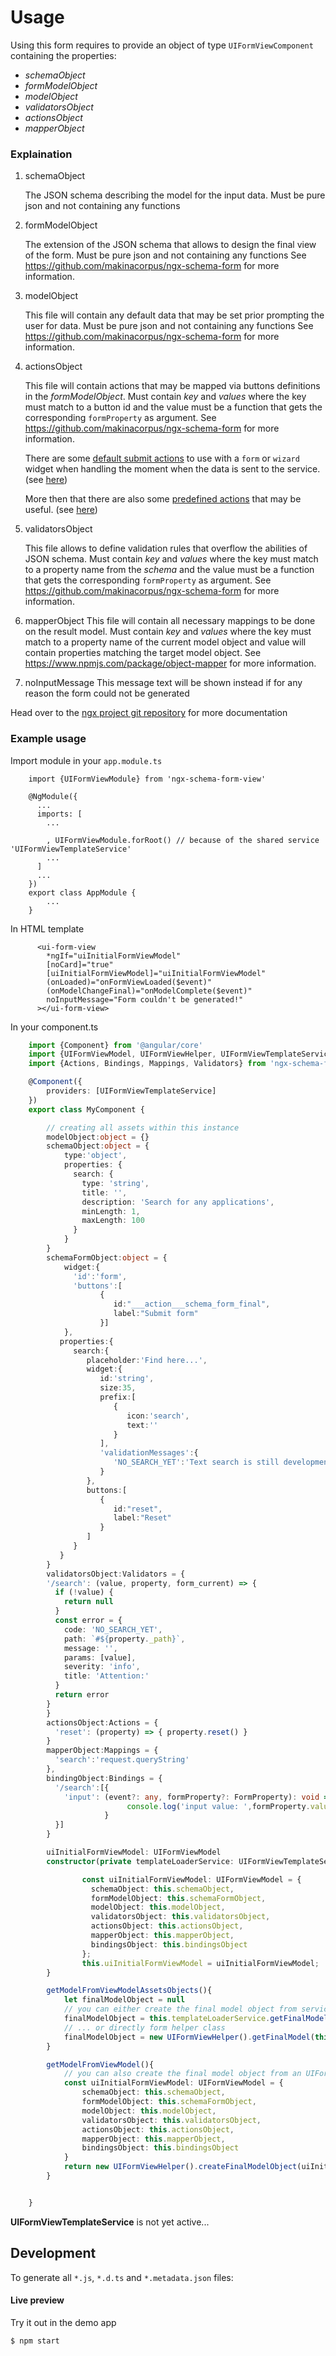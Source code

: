 # Usage

Using this form requires to provide an object of type `UIFormViewComponent` containing the properties:

- _schemaObject_
- _formModelObject_
- _modelObject_
- _validatorsObject_
- _actionsObject_
- _mapperObject_


### Explaination

1. schemaObject

    The JSON schema describing the model for the input data.
    Must be pure json and not containing any functions

2. formModelObject

    The extension of the JSON schema that allows to design the final view of the form.
    Must be pure json and not containing any functions
    See https://github.com/makinacorpus/ngx-schema-form for more information.

3. modelObject

    This file will contain any default data that may be set prior prompting the user for data.
    Must be pure json and not containing any functions
    See https://github.com/makinacorpus/ngx-schema-form for more information.

4. actionsObject

    This file will contain actions that may be mapped via buttons definitions in the _formModelObject_.
    Must contain _key_ and _values_ where the key must match to a button id and
    the value must be a function that gets the corresponding `formProperty` as argument.
    See https://github.com/makinacorpus/ngx-schema-form for more information.

    There are some [default submit actions](./_readme/ACTIONS_DEFAULT.MD) to use with a `form` or `wizard` widget
    when handling the moment when the data is sent to the service. (see [here](./_readme/ACTIONS_DEFAULT.MD))

    More then that there are also some [predefined actions](./_readme/ACTIONS_PREDEFINED.MD) that may be useful. (see [here](./_readme/ACTIONS_PREDEFINED.MD))


5. validatorsObject

    This file allows to define validation rules that overflow the abilities of JSON schema.
    Must contain _key_ and _values_ where the key must match to a property name from the _schema_ and
    the value must be a function that gets the corresponding `formProperty` as argument.
    See https://github.com/makinacorpus/ngx-schema-form for more information.

6. mapperObject
    This file will contain all necessary mappings to be done on the result model.
    Must contain _key_ and _values_ where the key must match to a property name of the current model object
    and value will contain properties matching the target model object.
    See https://www.npmjs.com/package/object-mapper for more information.

7. noInputMessage
    This message text will be shown instead if for any reason the form could not be generated

Head over to the [ngx project git repository](https://github.com/guillotinaweb/ngx-schema-form) for more documentation


### Example usage

Import module in your `app.module.ts`
```angular2html
    import {UIFormViewModule} from 'ngx-schema-form-view'

    @NgModule({
      ...
      imports: [
        ...

        , UIFormViewModule.forRoot() // because of the shared service 'UIFormViewTemplateService'
        ...
      ]
      ...
    })
    export class AppModule {
        ...
    }
```

In HTML template

```angular2html
      <ui-form-view
        *ngIf="uiInitialFormViewModel"
        [noCard]="true"
        [uiInitialFormViewModel]="uiInitialFormViewModel"
        (onLoaded)="onFormViewLoaded($event)"
        (onModelChangeFinal)="onModelComplete($event)"
        noInputMessage="Form couldn't be generated!"
      ></ui-form-view>
```

In your component.ts
```typescript
    import {Component} from '@angular/core'
    import {UIFormViewModel, UIFormViewHelper, UIFormViewTemplateService} from 'ngx-schema-form-view'
    import {Actions, Bindings, Mappings, Validators} from 'ngx-schema-form-view'

    @Component({
        providers: [UIFormViewTemplateService]
    })
    export class MyComponent {

        // creating all assets within this instance
        modelObject:object = {}
        schemaObject:object = {
            type:'object',
            properties: {
              search: {
                type: 'string',
                title: '',
                description: 'Search for any applications',
                minLength: 1,
                maxLength: 100
              }
            }
        }
        schemaFormObject:object = {
            widget:{
              'id':'form',
              'buttons':[
                    {
                       id:"___action___schema_form_final",
                       label:"Submit form"
                    }]
            },
           properties:{
              search:{
                 placeholder:'Find here...',
                 widget:{
                    id:'string',
                    size:35,
                    prefix:[
                       {
                          icon:'search',
                          text:''
                       }
                    ],
                    'validationMessages':{
                       'NO_SEARCH_YET':'Text search is still development in progress...'
                    }
                 },
                 buttons:[
                    {
                       id:"reset",
                       label:"Reset"
                    }
                 ]
              }
           }
        }
        validatorsObject:Validators = {
        '/search': (value, property, form_current) => {
          if (!value) {
            return null
          }
          const error = {
            code: 'NO_SEARCH_YET',
            path: `#${property._path}`,
            message: '',
            params: [value],
            severity: 'info',
            title: 'Attention:'
          }
          return error
        }
        }
        actionsObject:Actions = {
          'reset': (property) => { property.reset() }
        }
        mapperObject:Mappings = {
          'search':'request.queryString'
        },
        bindingObject:Bindings = {
          '/search':[{
            'input': (event?: any, formProperty?: FormProperty): void => {
                          console.log('input value: ',formProperty.value)
                     }
          }]
        }

        uiInitialFormViewModel: UIFormViewModel
        constructor(private templateLoaderService: UIFormViewTemplateService){

                const uiInitialFormViewModel: UIFormViewModel = {
                  schemaObject: this.schemaObject,
                  formModelObject: this.schemaFormObject,
                  modelObject: this.modelObject,
                  validatorsObject: this.validatorsObject,
                  actionsObject: this.actionsObject,
                  mapperObject: this.mapperObject,
                  bindingsObject: this.bindingsObject
                };
                this.uiInitialFormViewModel = uiInitialFormViewModel;
        }

        getModelFromViewModelAssetsObjects(){
            let finalModelObject = null
            // you can either create the final model object from service...
            finalModelObject = this.templateLoaderService.getFinalModel(this.modelObject, this.mapperObject, this.schemaObject)
            // ... or directly form helper class
            finalModelObject = new UIFormViewHelper().getFinalModel(this.modelObject, this.mapperObject, this.schemaObject)
        }

        getModelFromViewModel(){
            // you can also create the final model object from an UIFormViewModel instance
            const uiInitialFormViewModel: UIFormViewModel = {
                schemaObject: this.schemaObject,
                formModelObject: this.schemaFormObject,
                modelObject: this.modelObject,
                validatorsObject: this.validatorsObject,
                actionsObject: this.actionsObject,
                mapperObject: this.mapperObject,
                bindingsObject: this.bindingsObject
            }
            return new UIFormViewHelper().createFinalModelObject(uiInitialFormViewModel)
        }


    }
```

**UIFormViewTemplateService** is not yet active...


## Development

To generate all `*.js`, `*.d.ts` and `*.metadata.json` files:

#### Live preview

Try it out in the demo app

```bash
$ npm start
```
